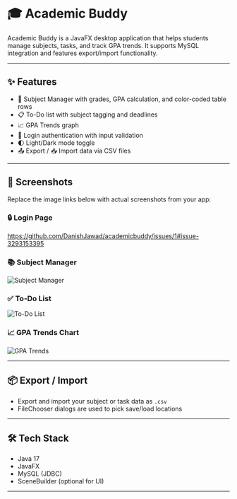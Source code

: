 # 🎓 Academic Buddy

Academic Buddy is a JavaFX desktop application that helps students manage subjects, tasks, and track GPA trends. It supports MySQL integration and features export/import functionality.

---

## ✨ Features

- 📘 Subject Manager with grades, GPA calculation, and color-coded table rows
- 📋 To-Do list with subject tagging and deadlines
- 📈 GPA Trends graph
- 🔐 Login authentication with input validation
- 🌓 Light/Dark mode toggle
- 📤 Export / 📥 Import data via CSV files

---

## 📸 Screenshots

Replace the image links below with actual screenshots from your app:

### 🔒 Login Page  
https://github.com/DanishJawad/academicbuddy/issues/1#issue-3293153395

### 📚 Subject Manager  
![Subject Manager](link-to-subject-manager-screenshot)

### ✅ To-Do List  
![To-Do List](link-to-todo-screenshot)

### 📈 GPA Trends Chart  
![GPA Trends](link-to-gpa-chart-screenshot)

---

## 📦 Export / Import

- Export and import your subject or task data as `.csv`
- FileChooser dialogs are used to pick save/load locations

---

## 🛠 Tech Stack

- Java 17  
- JavaFX  
- MySQL (JDBC)  
- SceneBuilder (optional for UI)  

---

